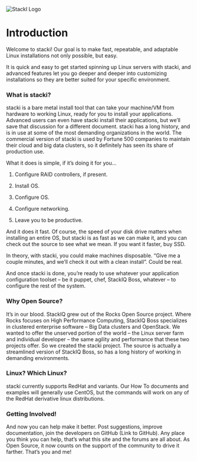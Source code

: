 ![StackI Logo](https://github.com/StackIQ/stacki/blob/master/logo.png?raw=true)

# Introduction
Welcome to stacki! Our goal is to make fast, repeatable, and adaptable Linux installations not only possible, but easy.

It is quick and easy to get started spinning up Linux servers with stacki, and advanced features let you go deeper and deeper into customizing installations so they are better suited for your specific environment.


### What is stacki?
stacki is a bare metal install tool that can take your machine/VM from hardware to working Linux, ready for you to install your applications. Advanced users can even have stacki install their applications, but we’ll save that discussion for a different document. stacki has a long history, and is in use at some of the most demanding organizations in the world. The commercial version of stacki is used by Fortune 500 companies to maintain their cloud and big data clusters, so it definitely has seen its share of production use.

What it does is simple, if it’s doing it for you…

1. Configure RAID controllers, if present.

2. Install OS.

3. Configure OS.

4. Configure networking.

5. Leave you to be productive.

And it does it fast. Of course, the speed of your disk drive matters when installing an entire OS, but stacki is as fast as we can make it, and you can check out the source to see what we mean. If you want it faster, buy SSD. 

In theory, with stacki, you could make machines disposable. “Give me a couple minutes, and we’ll check it out with a clean install”. Could be real.

And once stacki is done, you’re ready to use whatever your application configuration toolset – be it puppet, chef, StackIQ Boss, whatever – to configure the rest of the system.

### Why Open Source?
It’s in our blood. StackIQ grew out of the Rocks Open Source project. Where Rocks focuses on High Performance Computing, StackIQ Boss specializes in clustered enterprise software – Big Data clusters and OpenStack. We wanted to offer the unserved portion of the world – the Linux server farm and individual developer – the same agility and performance that these two projects offer. So we created the stacki project. The source is actually a streamlined version of StackIQ Boss, so has a long history of working in demanding environments.

### Linux? Which Linux?
stacki currently supports RedHat and variants. Our How To documents and examples will generally use CentOS, but the commands will work on any of the RedHat derivative linux distributions.

### Getting Involved!
And now you can help make it better. Post suggestions, improve documentation, join the developers on GitHub (Link to GitHub). Any place you think you can help, that’s what this site and the forums are all about. As Open Source, it now counts on the support of the community to drive it farther. That’s you and me!


